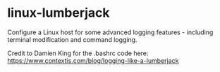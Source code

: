 # linux-lumberjack
Configure a Linux host for some advanced logging features - including terminal modification and command logging.

Credit to Damien King for the .bashrc code here: https://www.contextis.com/blog/logging-like-a-lumberjack 
